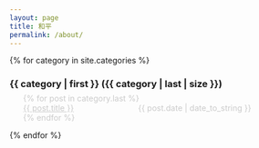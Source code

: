 ```yaml
---
layout: page
title: 和平
permalink: /about/
---
```


{% for category in site.categories %}
<h3 class="can-fix">{{ category | first }} ({{ category | last | size }})</h3>

<ul class="posts" style="padding-right:80px;margin-top:-10px">
    {% for post in category.last %}
        <li style="list-style:none;"> 
        	<a href="{{ BASE_PATH }}{{ post.url }}">{{ post.title }}</a> 
			<span style="float:right">{{ post.date | date_to_string }}</span>
		</li>
    {% endfor %}
</ul>
{% endfor %}

<style>
@-webkit-keyframes fadeIn {
0% {
opacity: 0.2; /*初始状态 透明度为0*/
}
50% {
opacity: 0.7; /*中间状态 透明度为0*/
}
100% {
opacity: 1; /*结尾状态 透明度为1*/
}
}
@-webkit-keyframes fadeOut {
0% {
opacity: 0.7; /*初始状态 透明度为0*/
}
50% {
opacity: 0.2; /*中间状态 透明度为0*/
}
100% {
opacity: 0; /*结尾状态 透明度为1*/
}
}
.posts
{
-webkit-animation-name: fadeIn; /*动画名称*/
-webkit-animation-duration: 2s; /*动画持续时间*/
-webkit-animation-iteration-count: 1; /*动画次数*/
-webkit-animation-delay: 0s; /*延迟时间*/
}
</style>